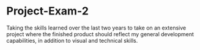 # Project-Exam-2
Taking the skills learned over the last two years to take on an extensive project where the finished product should reflect my general development capabilities, in addition to visual and technical skills.
